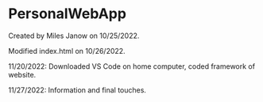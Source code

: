 # PersonalWebApp

Created by Miles Janow on 10/25/2022.

Modified index.html on 10/26/2022.

11/20/2022:
Downloaded VS Code on home computer,
coded framework of website.

11/27/2022:
Information and final touches.